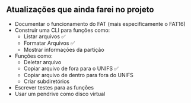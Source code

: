## Atualizações que ainda farei no projeto

-   Documentar o funcionamento do FAT (mais especificamente o FAT16)
-   Construir uma CLI para funções como:
    -   Listar arquivos ✅
    -   Formatar Arquivos ✅
    -   Mostrar informações da partição
-   Funções como:
    -   Deletar arquivo
    -   Copiar arquivo de fora para o UNIFS ✅
    -   Copiar arquivo de dentro para fora do UNIFS
    -   Criar subdiretórios
-   Escrever testes para as funções
-   Usar um pendrive como disco virtual
